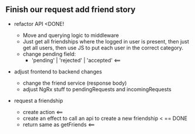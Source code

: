 ## Finish our request add friend story

- refactor API <DONE!

  - Move and querying logic to middleware
  - Just get all friendships where the logged in user is present, then just get all users, then use JS to put each user in the correct category.
  - change pending field:
    - 'pending' | 'rejected' | 'accepted' <==

- adjust frontend to backend changes

  - change the friend service (response body)
  - adjust NgRx stuff to pendingRequests and incomingRequests

- request a friendship
  - create action <==
  - create an effect to call an api to create a new friendship < == DONE
  - return same as getFriends <==
